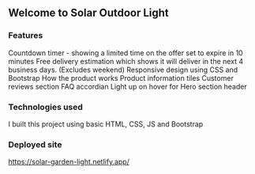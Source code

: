 ## Welcome to Solar Outdoor Light

### Features

Countdown timer - showing a limited time on the offer set to expire in 10 minutes
Free delivery estimation which shows it will deliver in the next 4 business days. (Excludes weekend)
Responsive design using CSS and Bootstrap
How the product works
Product information tiles
Customer reviews section
FAQ accordian
Light up on hover for Hero section header

### Technologies used

I built this project using basic HTML, CSS, JS and Bootstrap

### Deployed site

https://solar-garden-light.netlify.app/

